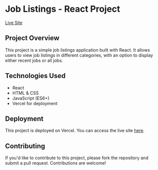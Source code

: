 <!DOCTYPE html>
<html lang="en">
<head>
  <meta charset="UTF-8">
  <meta name="viewport" content="width=device-width, initial-scale=1.0">

</head>
<body>
  <h1>Job Listings - React Project</h1>
  <p><a href="https://job-listings-7t0yekwaf-adrians-projects-d19b5adb.vercel.app/" target="_blank">Live Site</a></p>

  <h2>Project Overview</h2>
  <p>This project is a simple job listings application built with React. It allows users to view job listings in different categories, with an option to display either recent jobs or all jobs.</p>

  <h2>Technologies Used</h2>
  <ul>
    <li>React</li>
    <li>HTML & CSS</li>
    <li>JavaScript (ES6+)</li>
    <li>Vercel for deployment</li>
  </ul>

  <h2>Deployment</h2>
  <p>This project is deployed on Vercel. You can access the live site <a href="https://job-listings-7t0yekwaf-adrians-projects-d19b5adb.vercel.app/" target="_blank">here</a>.</p>

  <h2>Contributing</h2>
  <p>If you'd like to contribute to this project, please fork the repository and submit a pull request. Contributions are welcome!</p>
</body>
</html>

